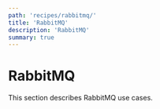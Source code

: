 ```yaml
---
path: 'recipes/rabbitmq/'
title: 'RabbitMQ'
description: 'RabbitMQ'
summary: true
---
```


# RabbitMQ

This section describes RabbitMQ use cases.
